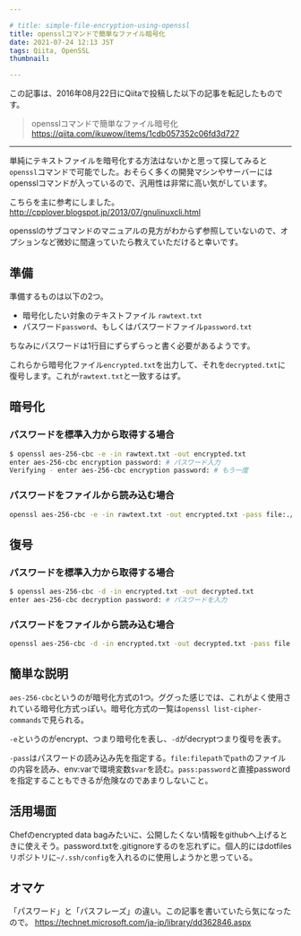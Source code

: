```yaml
---

# title: simple-file-encryption-using-openssl
title: opensslコマンドで簡単なファイル暗号化
date: 2021-07-24 12:13 JST
tags: Qiita, OpenSSL
thumbnail:

---
```


この記事は、2016年08月22日にQiitaで投稿した以下の記事を転記したものです。

> opensslコマンドで簡単なファイル暗号化  
> https://qiita.com/ikuwow/items/1cdb057352c06fd3d727

---

単純にテキストファイルを暗号化する方法はないかと思って探してみると`openssl`コマンドで可能でした。おそらく多くの開発マシンやサーバーにはopensslコマンドが入っているので、汎用性は非常に高い気がしています。

こちらを主に参考にしました。
http://cpplover.blogspot.jp/2013/07/gnulinuxcli.html

opensslのサブコマンドのマニュアルの見方がわからず参照していないので、オプションなど微妙に間違っていたら教えていただけると幸いです。

## 準備

準備するものは以下の2つ。

* 暗号化したい対象のテキストファイル `rawtext.txt`
* パスワード`password`、もしくはパスワードファイル`password.txt`

ちなみにパスワードは1行目にずらずらっと書く必要があるようです。

これらから暗号化ファイル`encrypted.txt`を出力して、それを`decrypted.txt`に復号します。これが`rawtext.txt`と一致するはず。

## 暗号化

### パスワードを標準入力から取得する場合

```bash
$ openssl aes-256-cbc -e -in rawtext.txt -out encrypted.txt
enter aes-256-cbc encryption password: # パスワード入力
Verifying - enter aes-256-cbc encryption password: # もう一度
```

### パスワードをファイルから読み込む場合

```bash
openssl aes-256-cbc -e -in rawtext.txt -out encrypted.txt -pass file:./password.txt
```

## 復号

### パスワードを標準入力から取得する場合

```bash
$ openssl aes-256-cbc -d -in encrypted.txt -out decrypted.txt
enter aes-256-cbc decryption password: # パスワードを入力
```

### パスワードをファイルから読み込む場合

```bash
openssl aes-256-cbc -d -in encrypted.txt -out decrypted.txt -pass file:./password.txt
```

## 簡単な説明

`aes-256-cbc`というのが暗号化方式の1つ。ググった感じでは、これがよく使用されている暗号化方式っぽい。暗号化方式の一覧は`openssl list-cipher-commands`で見られる。

`-e`というのがencrypt、つまり暗号化を表し、`-d`がdecryptつまり復号を表す。

`-pass`はパスワードの読み込み先を指定する。`file:filepath`で`path`のファイルの内容を読み、env:varで環境変数`$var`を読む。`pass:password`と直接passwordを指定することもできるが危険なのであまりしないこと。

## 活用場面

Chefのencrypted data bagみたいに、公開したくない情報をgithubへ上げるときに使えそう。password.txtを.gitignoreするのを忘れずに。個人的にはdotfilesリポジトリに`~/.ssh/config`を入れるのに使用しようかと思っている。

## オマケ

「パスワード」と「パスフレーズ」の違い。この記事を書いていたら気になったので。
https://technet.microsoft.com/ja-jp/library/dd362846.aspx
